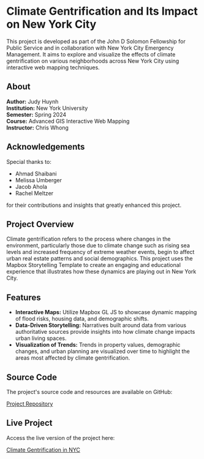 # Climate Gentrification and Its Impact on New York City

This project is developed as part of the John D Solomon Fellowship for Public Service and in collaboration with New York City Emergency Management. It aims to explore and visualize the effects of climate gentrification on various neighborhoods across New York City using interactive web mapping techniques.

## About

**Author:** Judy Huynh  
**Institution:** New York University  
**Semester:** Spring 2024  
**Course:** Advanced GIS Interactive Web Mapping  
**Instructor:** Chris Whong  

## Acknowledgements

Special thanks to:
- Ahmad Shaibani
- Melissa Umberger
- Jacob Ahola
- Rachel Meltzer

for their contributions and insights that greatly enhanced this project.

## Project Overview

Climate gentrification refers to the process where changes in the environment, particularly those due to climate change such as rising sea levels and increased frequency of extreme weather events, begin to affect urban real estate patterns and social demographics. This project uses the Mapbox Storytelling Template to create an engaging and educational experience that illustrates how these dynamics are playing out in New York City.

## Features

- **Interactive Maps:** Utilize Mapbox GL JS to showcase dynamic mapping of flood risks, housing data, and demographic shifts.
- **Data-Driven Storytelling:** Narratives built around data from various authoritative sources provide insights into how climate change impacts urban living spaces.
- **Visualization of Trends:** Trends in property values, demographic changes, and urban planning are visualized over time to highlight the areas most affected by climate gentrification.

## Source Code

The project's source code and resources are available on GitHub:

[Project Repository](https://github.com/j00by/nycem-4)

## Live Project

Access the live version of the project here:

[Climate Gentrification in NYC](https://j00by.github.io/nycem-4/)
